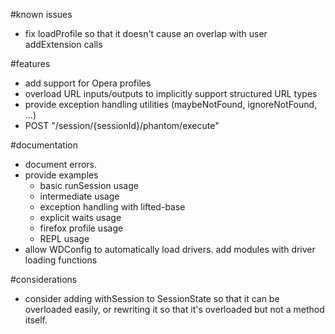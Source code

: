 #known issues
- fix loadProfile so that it doesn't cause an overlap with user addExtension calls

#features
- add support for Opera profiles
- overload URL inputs/outputs to implicitly support structured URL types
- provide exception handling utilities (maybeNotFound, ignoreNotFound, ...)
- POST "/session/{sessionId}/phantom/execute"

#documentation
- document errors.
- provide examples
  - basic runSession usage
  - intermediate usage
  - exception handling with lifted-base
  - explicit waits usage
  - firefox profile usage
  - REPL usage
- allow WDConfig to automatically load drivers. add modules with driver loading functions


#considerations
- consider adding withSession to SessionState so that it can be overloaded easily, or rewriting it so that it's overloaded but not a method itself.
